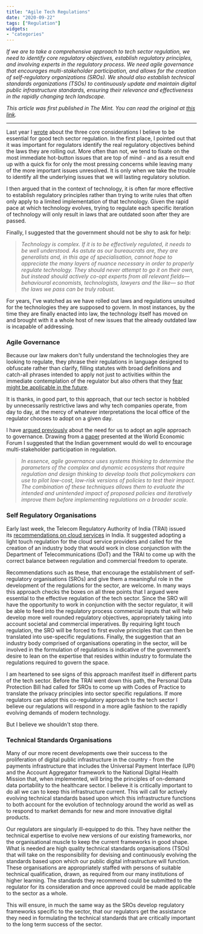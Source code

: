 ```yaml
---
title: "Agile Tech Regulations"
date: "2020-09-22"
tags: ["Regulation"]
widgets: 
- "categories"
---
```


*If we are to take a comprehensive approach to tech sector regulation, we need to identify core regulatory objectives, establish regulatory principles, and involving experts in the regulatory process. We need agile governance that encourages multi-stakeholder participation, and allows for the creation of self-regulatory organizations (SROs). We should also establish technical standards organizations (TSOs) to continuously update and maintain digital public infrastructure standards, ensuring their relevance and effectiveness in the rapidly changing tech landscape.*
<!--more-->
*This article was first published in The Mint. You can read the original at [this link](https://www.livemint.com/opinion/columns/an-appropriate-way-to-go-about-regulating-technology-11600786540292.html).*

---

Last year I [wrote](https://www.livemint.com/opinion/columns/opinion-a-three-point-plan-to-improve-tech-policy-formulation-1563296823102.html) about the three core considerations I believe to be essential for good tech sector regulation. In the first place, I pointed out that it was important for regulators identify the real regulatory objectives behind the laws they are rolling out. More often than not, we tend to fixate on the most immediate hot-button issues that are top of mind - and as a result end up with a quick fix for only the most pressing concerns while leaving many of the more important issues unresolved. It is only when we take the trouble to identify all the underlying issues that we will lasting regulatory solution.

I then argued that in the context of technology, it is often far more effective to establish regulatory principles rather than trying to write rules that often only apply to a limited implementation of that technology. Given the rapid pace at which technology evolves, trying to regulate each specific iteration of technology will only result in laws that are outdated soon after they are passed.

Finally, I suggested that the government should not be shy to ask for help:

> *Technology is complex. If it is to be effectively regulated, it needs to be well understood. As astute as our bureaucrats are, they are generalists and, in this age of specialisation, cannot hope to appreciate the many layers of nuance necessary in order to properly regulate technology. They should never attempt to go it on their own, but instead should actively co-opt experts from all relevant fields—behavioural economists, technologists, lawyers and the like— so that the laws we pass can be truly robust.*

For years, I've watched as we have rolled out laws and regulations unsuited for the technologies they are supposed to govern. In most instances, by the time they are finally enacted into law, the technology itself has moved on and brought with it a whole host of new issues that the already outdated law is incapable of addressing.

### Agile Governance

Because our law makers don't fully understand the technologies they are looking to regulate, they phrase their regulations in language designed to obfuscate rather than clarify, filling statutes with broad definitions and catch-all phrases intended to apply not just to activities within the immediate contemplation of the regulator but also others that they [fear might be applicable in the future](https://www.livemint.com/Opinion/Z0uScWCl40TIG3bQ2ImT8M/FOMO-and-the-law.html).

It is thanks, in good part, to this approach, that our tech sector is hobbled by unnecessarily restrictive laws and why tech companies operate, from day to day, at the mercy of whatever interpretations the local office of the regulator chooses to adopt on a given day.

I have [argued previously](https://www.livemint.com/opinion/columns/agility-should-characterize-the-future-of-governance-11569917994447.html) about the need for us to adopt an agile approach to governance. Drawing from a [paper](http://www3.weforum.org/docs/WEF_Agile_Governance_Reimagining_Policy-making_4IR_report.pdf) presented at the World Economic Forum I suggested that the Indian government would do well to encourage multi-stakeholder participation in regulation.

> *In essence, agile governance uses systems thinking to determine the parameters of the complex and dynamic ecosystems that require regulation and design thinking to develop tools that policymakers can use to pilot low-cost, low-risk versions of policies to test their impact. The combination of these techniques allows them to evaluate the intended and unintended impact of proposed policies and iteratively improve them before implementing regulations on a broader scale.*

### Self Regulatory Organisations

Early last week, the Telecom Regulatory Authority of India (TRAI) issued its [recommendations on cloud services](https://trai.gov.in/sites/default/files/Recommendations_CS_14092020_0.pdf) in India. It suggested adopting a light touch regulation for the cloud service providers and called for the creation of an industry body that would work in close conjunction with the Department of Telecommunications (DoT) and the TRAI to come up with the correct balance between regulation and commercial freedom to operate.

Recommendations such as these, that encourage the establishment of self-regulatory organisations (SROs) and give them a meaningful role in the development of the regulations for the sector, are welcome. In many ways this approach checks the boxes on all three points that I argued were essential to the effective regulation of the tech sector. Since the SRO will have the opportunity to work in conjunction with the sector regulator, it will be able to feed into the regulatory process commercial inputs that will help develop more well rounded regulatory objectives, appropriately taking into account societal and commercial imperatives. By requiring light touch regulation, the SRO will be forced to first evolve principles that can then be translated into use-specific regulations. Finally, the suggestion that an industry body comprised of organisations operating in the sector, will be involved in the formulation of regulations is indicative of the government’s desire to lean on the expertise that resides within industry to formulate the regulations required to govern the space.

I am heartened to see signs of this approach manifest itself in different parts of the tech sector. Before the TRAI went down this path, the Personal Data Protection Bill had called for SROs to come up with Codes of Practice to translate the privacy principles into sector specific regulations. If more regulators can adopt this co-regulatory approach to the tech sector I believe our regulations will respond in a more agile fashion to the rapidly evolving demands of modern technology.

But I believe we shouldn't stop there.

### Technical Standards Organisations

Many of our more recent developments owe their success to the proliferation of digital public infrastructure in the country - from the payments infrastructure that includes the Universal Payment Interface (UPI) and the Account Aggregator framework to the National Digital Health Mission that, when implemented, will bring the principles of on-demand data portability to the healthcare sector. I believe it is critically important to do all we can to keep this infrastructure current. This will call for actively evolving technical standards based upon which this infrastructure functions to both account for the evolution of technology around the world as well as to respond to market demands for new and more innovative digital products.

Our regulators are singularly ill-equipped to do this. They have neither the technical expertise to evolve new versions of our existing frameworks, nor the organisational muscle to keep the current frameworks in good shape. What is needed are high quality technical standards organisations (TSOs) that will take on the responsibility for devising and continuously evolving the standards based upon which our public digital infrastructure will function. These organisations are appropriately staffed with persons of suitable technical qualification, drawn, as required from our many institutions of higher learning. The standards they recommend could be submitted to the regulator for its consideration and once approved could be made applicable to the sector as a whole.

This will ensure, in much the same way as the SROs develop regulatory frameworks specific to the sector, that our regulators get the assistance they need in formulating the technical standards that are critically important to the long term success of the sector.
